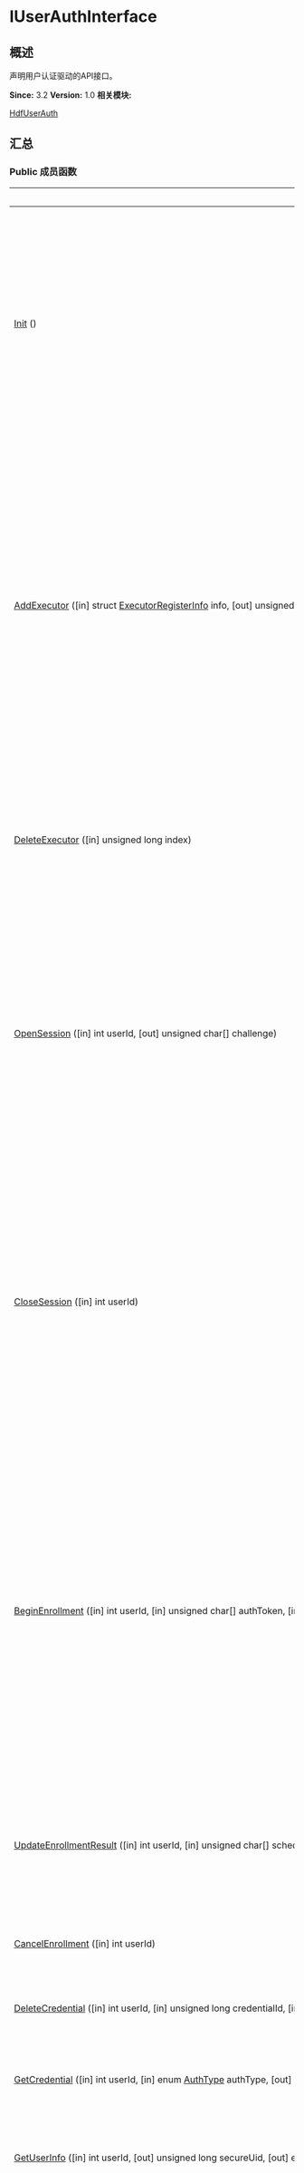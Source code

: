# IUserAuthInterface


## 概述

声明用户认证驱动的API接口。

**Since:**
3.2
**Version:**
1.0
**相关模块:**

[HdfUserAuth](_hdf_user_auth.md)


## 汇总


### Public 成员函数

  | 名称 | 描述 | 
| -------- | -------- |
| [Init](#init)&nbsp;() | 初始化用户认证驱动缓存信息，用于用户认证框架进程启动时初始化信息。&nbsp; | 
| [AddExecutor](#addexecutor)&nbsp;([in]&nbsp;struct&nbsp;[ExecutorRegisterInfo](_executor_register_info.md)&nbsp;info,&nbsp;[out]&nbsp;unsigned&nbsp;long&nbsp;index,&nbsp;[out]&nbsp;unsigned&nbsp;char[]&nbsp;publicKey,&nbsp;[out]&nbsp;unsigned&nbsp;long[]&nbsp;templateIds) | 添加认证执行器来获取认证能力，用于各认证基础服务如口令认证服务等将认证能力对接到用户认证框架。&nbsp; | 
| [DeleteExecutor](#deleteexecutor)&nbsp;([in]&nbsp;unsigned&nbsp;long&nbsp;index) | 删除执行器，用于清理失效的执行器信息。&nbsp; | 
| [OpenSession](#opensession)&nbsp;([in]&nbsp;int&nbsp;userId,&nbsp;[out]&nbsp;unsigned&nbsp;char[]&nbsp;challenge) | 开启一个认证凭据管理会话，用于在请求管理用户认证凭据前获取有效挑战值。&nbsp; | 
| [CloseSession](#closesession)&nbsp;([in]&nbsp;int&nbsp;userId) | 关闭认证凭据管理会话，完成用户认证凭据管理请求处理后，调用该接口使原挑战值失效。&nbsp; | 
| [BeginEnrollment](#beginenrollment)&nbsp;([in]&nbsp;int&nbsp;userId,&nbsp;[in]&nbsp;unsigned&nbsp;char[]&nbsp;authToken,&nbsp;[in]&nbsp;struct&nbsp;[EnrollParam](_enroll_param.md)&nbsp;param,&nbsp;[out]&nbsp;struct&nbsp;[ScheduleInfo](_schedule_info.md)&nbsp;info) | 开始注册用户认证凭据。当注册凭据类型为口令且该用户已经注册了口令凭据时，将会更新口令凭据。&nbsp; | 
| [UpdateEnrollmentResult](#updateenrollmentresult)&nbsp;([in]&nbsp;int&nbsp;userId,&nbsp;[in]&nbsp;unsigned&nbsp;char[]&nbsp;scheduleResult,&nbsp;[out]&nbsp;struct&nbsp;[EnrollResultInfo](_enroll_result_info.md)&nbsp;info) | 更新用户凭据注册结果，完成凭据注册。&nbsp; | 
| [CancelEnrollment](#cancelenrollment)&nbsp;([in]&nbsp;int&nbsp;userId) | 取消注册请求。&nbsp; | 
| [DeleteCredential](#deletecredential)&nbsp;([in]&nbsp;int&nbsp;userId,&nbsp;[in]&nbsp;unsigned&nbsp;long&nbsp;credentialId,&nbsp;[in]&nbsp;unsigned&nbsp;char[]&nbsp;authToken,&nbsp;[out]&nbsp;struct&nbsp;[CredentialInfo](_credential_info.md)&nbsp;info) | 删除用户凭据信息。&nbsp; | 
| [GetCredential](#getcredential)&nbsp;([in]&nbsp;int&nbsp;userId,&nbsp;[in]&nbsp;enum&nbsp;[AuthType](_hdf_user_auth.md#authtype)&nbsp;authType,&nbsp;[out]&nbsp;struct&nbsp;[CredentialInfo](_credential_info.md)[]&nbsp;infos) | 查询用户凭据信息。&nbsp; | 
| [GetUserInfo](#getuserinfo)&nbsp;([in]&nbsp;int&nbsp;userId,&nbsp;[out]&nbsp;unsigned&nbsp;long&nbsp;secureUid,&nbsp;[out]&nbsp;enum&nbsp;[PinSubType](_hdf_user_auth.md#pinsubtype)&nbsp;pinSubType,&nbsp;[out]&nbsp;struct&nbsp;[EnrolledInfo](_enrolled_info.md)[]&nbsp;infos) | 查询用户认证相关信息。&nbsp; | 
| [DeleteUser](#deleteuser)&nbsp;([in]&nbsp;int&nbsp;userId,&nbsp;[in]&nbsp;unsigned&nbsp;char[]&nbsp;authToken,&nbsp;[out]&nbsp;struct&nbsp;[CredentialInfo](_credential_info.md)[]&nbsp;deletedInfos) | 删除用户口令认证凭据，在用户IAM系统内删除该用户，该请求由用户触发。&nbsp; | 
| [EnforceDeleteUser](#enforcedeleteuser)&nbsp;([in]&nbsp;int&nbsp;userId,&nbsp;[out]&nbsp;struct&nbsp;[CredentialInfo](_credential_info.md)[]&nbsp;deletedInfos) | 强制删除用户，该请求由系统内管理用户的模块触发。&nbsp; | 
| [BeginAuthentication](#beginauthentication)&nbsp;([in]&nbsp;unsigned&nbsp;long&nbsp;contextId,&nbsp;[in]&nbsp;struct&nbsp;[AuthSolution](_auth_solution.md)&nbsp;param,&nbsp;[out]&nbsp;struct&nbsp;[ScheduleInfo](_schedule_info.md)[]&nbsp;scheduleInfos) | 开始认证用户，并生成认证方案。&nbsp; | 
| [UpdateAuthenticationResult](#updateauthenticationresult)&nbsp;([in]&nbsp;unsigned&nbsp;long&nbsp;contextId,&nbsp;[in]&nbsp;unsigned&nbsp;char[]&nbsp;scheduleResult,&nbsp;[out]&nbsp;struct&nbsp;[AuthResultInfo](_auth_result_info.md)&nbsp;info) | 更新认证结果，评估认证方案的认证结果。&nbsp; | 
| [CancelAuthentication](#cancelauthentication)&nbsp;([in]&nbsp;unsigned&nbsp;long&nbsp;contextId) | 取消用户认证请求。&nbsp; | 
| [BeginIdentification](#beginidentification)&nbsp;([in]&nbsp;unsigned&nbsp;long&nbsp;contextId,&nbsp;[in]&nbsp;enum&nbsp;[AuthType](_hdf_user_auth.md#authtype)&nbsp;authType,&nbsp;[in]&nbsp;unsigned&nbsp;char[]&nbsp;challenge,&nbsp;[in]&nbsp;unsigned&nbsp;int&nbsp;executorSensorHint,&nbsp;[out]&nbsp;struct&nbsp;[ScheduleInfo](_schedule_info.md)&nbsp;scheduleInfo) | 开始用户身份识别，并生成识别方案。&nbsp; | 
| [UpdateIdentificationResult](#updateidentificationresult)&nbsp;([in]&nbsp;unsigned&nbsp;long&nbsp;contextId,&nbsp;[in]&nbsp;unsigned&nbsp;char[]&nbsp;scheduleResult,&nbsp;[out]&nbsp;struct&nbsp;[IdentifyResultInfo](_identify_result_info.md)&nbsp;info) | 更新用户身份识别结果，生成身份识别方案的结果。&nbsp; | 
| [CancelIdentification](#cancelidentification)&nbsp;([in]&nbsp;unsigned&nbsp;long&nbsp;contextId) | 取消用户身份识别请求。&nbsp; | 
| [GetAuthTrustLevel](#getauthtrustlevel)&nbsp;([in]&nbsp;int&nbsp;userId,&nbsp;[in]&nbsp;enum&nbsp;[AuthType](_hdf_user_auth.md#authtype)&nbsp;authType,&nbsp;[out]&nbsp;unsigned&nbsp;int&nbsp;authTrustLevel) | 获取当前认证类型的认证结果可信等级。&nbsp; | 
| [GetValidSolution](#getvalidsolution)&nbsp;([in]&nbsp;int&nbsp;userId,&nbsp;[in]&nbsp;enum&nbsp;[AuthType](_hdf_user_auth.md#authtype)[]&nbsp;authTypes,&nbsp;[in]&nbsp;unsigned&nbsp;int&nbsp;authTrustLevel,&nbsp;[out]&nbsp;enum&nbsp;[AuthType](_hdf_user_auth.md#authtype)[]&nbsp;validTypes) | 获取指定认证结果可信等级下有效的认证方式。&nbsp; | 


## 成员函数说明


### AddExecutor()

  
```
IUserAuthInterface::AddExecutor ([in] struct ExecutorRegisterInfo info, [out] unsigned long index, [out] unsigned char[] publicKey, [out] unsigned long[] templateIds )
```
**描述:**
添加认证执行器来获取认证能力，用于各认证基础服务如口令认证服务等将认证能力对接到用户认证框架。

**参数:**

  | 名称 | 描述 | 
| -------- | -------- |
| info | 执行器注册信息[ExecutorRegisterInfo](_executor_register_info.md)。&nbsp; | 
| index | 用户认证框架的执行器索引。&nbsp; | 
| publicKey | 用户认证框架公钥。&nbsp; | 
| templateIds | 该执行器已注册的模版ID列表。 | 

**返回:**

0 表示操作成功。

非0 表示操作失败。


### BeginAuthentication()

  
```
IUserAuthInterface::BeginAuthentication ([in] unsigned long contextId, [in] struct AuthSolution param, [out] struct ScheduleInfo[] scheduleInfos )
```
**描述:**
开始认证用户，并生成认证方案。

**参数:**

  | 名称 | 描述 | 
| -------- | -------- |
| contextId | 上下文索引。&nbsp; | 
| param | 认证方案[AuthSolution](_auth_solution.md)。&nbsp; | 
| scheduleInfos | 调度信息[ScheduleInfo](_schedule_info.md)。 | 

**返回:**

0 表示操作成功。

非0 表示操作失败。


### BeginEnrollment()

  
```
IUserAuthInterface::BeginEnrollment ([in] int userId, [in] unsigned char[] authToken, [in] struct EnrollParam param, [out] struct ScheduleInfo info )
```
**描述:**
开始注册用户认证凭据。当注册凭据类型为口令且该用户已经注册了口令凭据时，将会更新口令凭据。

**参数:**

  | 名称 | 描述 | 
| -------- | -------- |
| userId | 用户ID。&nbsp; | 
| authToken | 用户口令认证令牌。&nbsp; | 
| param | 注册凭据参数[EnrollParam](_enroll_param.md)。&nbsp; | 
| info | 调度信息[ScheduleInfo](_schedule_info.md)。 | 

**返回:**

0 表示操作成功。

非0 表示操作失败。


### BeginIdentification()

  
```
IUserAuthInterface::BeginIdentification ([in] unsigned long contextId, [in] enum AuthType authType, [in] unsigned char[] challenge, [in] unsigned int executorSensorHint, [out] struct ScheduleInfo scheduleInfo )
```
**描述:**
开始用户身份识别，并生成识别方案。

**参数:**

  | 名称 | 描述 | 
| -------- | -------- |
| contextId | 上下文索引。&nbsp; | 
| authType | 用户身份识别类型AuthType}。&nbsp; | 
| challenge | 随机挑战值，用于生成用户身份识别令牌，防止重放。&nbsp; | 
| executorSensorHint | 执行器传感器提示，用于找到对应认证方式的传感器。&nbsp; | 
| scheduleInfo | 调度信息[ScheduleInfo](_schedule_info.md)。 | 

**返回:**

0 表示操作成功。

非0 表示操作失败。


### CancelAuthentication()

  
```
IUserAuthInterface::CancelAuthentication ([in] unsigned long contextId)
```
**描述:**
取消用户认证请求。

**参数:**

  | 名称 | 描述 | 
| -------- | -------- |
| contextId | 上下文索引。 | 

**返回:**

0 表示操作成功。

非0 表示操作失败。


### CancelEnrollment()

  
```
IUserAuthInterface::CancelEnrollment ([in] int userId)
```
**描述:**
取消注册请求。

**参数:**

  | 名称 | 描述 | 
| -------- | -------- |
| userId | 用户ID。 | 

**返回:**

0 表示操作成功。

非0 表示操作失败。


### CancelIdentification()

  
```
IUserAuthInterface::CancelIdentification ([in] unsigned long contextId)
```
**描述:**
取消用户身份识别请求。

**参数:**

  | 名称 | 描述 | 
| -------- | -------- |
| contextId | 上下文索引。 | 

**返回:**

0 表示操作成功。

非0 表示操作失败。


### CloseSession()

  
```
IUserAuthInterface::CloseSession ([in] int userId)
```
**描述:**
关闭认证凭据管理会话，完成用户认证凭据管理请求处理后，调用该接口使原挑战值失效。

**参数:**

  | 名称 | 描述 | 
| -------- | -------- |
| userId | 用户ID。 | 

**返回:**

0 表示操作成功。

非0 表示操作失败。


### DeleteCredential()

  
```
IUserAuthInterface::DeleteCredential ([in] int userId, [in] unsigned long credentialId, [in] unsigned char[] authToken, [out] struct CredentialInfo info )
```
**描述:**
删除用户凭据信息。

**参数:**

  | 名称 | 描述 | 
| -------- | -------- |
| userId | 用户ID。&nbsp; | 
| credentialId | 凭据ID。&nbsp; | 
| authToken | 用户口令认证令牌。&nbsp; | 
| info | 删除的凭据信息[CredentialInfo](_credential_info.md)。 | 

**返回:**

0 表示操作成功。

非0 表示操作失败。


### DeleteExecutor()

  
```
IUserAuthInterface::DeleteExecutor ([in] unsigned long index)
```
**描述:**
删除执行器，用于清理失效的执行器信息。

**参数:**

  | 名称 | 描述 | 
| -------- | -------- |
| index | 用户认证框架的执行器索引。 | 

**返回:**

0 表示操作成功。

非0 表示操作失败。


### DeleteUser()

  
```
IUserAuthInterface::DeleteUser ([in] int userId, [in] unsigned char[] authToken, [out] struct CredentialInfo[] deletedInfos )
```
**描述:**
删除用户口令认证凭据，在用户IAM系统内删除该用户，该请求由用户触发。

**参数:**

  | 名称 | 描述 | 
| -------- | -------- |
| userId | 用户ID。&nbsp; | 
| authToken | 用户口令认证令牌。&nbsp; | 
| deletedInfos | 删除的凭据信息[CredentialInfo](_credential_info.md)。 | 

**返回:**

0 表示操作成功。

非0 表示操作失败。


### EnforceDeleteUser()

  
```
IUserAuthInterface::EnforceDeleteUser ([in] int userId, [out] struct CredentialInfo[] deletedInfos )
```
**描述:**
强制删除用户，该请求由系统内管理用户的模块触发。

**参数:**

  | 名称 | 描述 | 
| -------- | -------- |
| userId | 用户ID。&nbsp; | 
| deletedInfos | 删除的凭据信息[CredentialInfo](_credential_info.md)。 | 

**返回:**

0 表示操作成功。

非0 表示操作失败。


### GetAuthTrustLevel()

  
```
IUserAuthInterface::GetAuthTrustLevel ([in] int userId, [in] enum AuthType authType, [out] unsigned int authTrustLevel )
```
**描述:**
获取当前认证类型的认证结果可信等级。

**参数:**

  | 名称 | 描述 | 
| -------- | -------- |
| userId | 用户ID。&nbsp; | 
| authType | 认证类型[AuthType](_hdf_user_auth.md#authtype)。&nbsp; | 
| authTrustLevel | 认证结果可信等级。 | 

**返回:**

0 表示操作成功。

非0 表示操作失败。


### GetCredential()

  
```
IUserAuthInterface::GetCredential ([in] int userId, [in] enum AuthType authType, [out] struct CredentialInfo[] infos )
```
**描述:**
查询用户凭据信息。

**参数:**

  | 名称 | 描述 | 
| -------- | -------- |
| userId | 用户ID。&nbsp; | 
| authType | 凭据类型[AuthType](_hdf_user_auth.md#authtype)。&nbsp; | 
| infos | 凭据信息[CredentialInfo](_credential_info.md)。 | 

**返回:**

0 表示操作成功。

非0 表示操作失败。


### GetUserInfo()

  
```
IUserAuthInterface::GetUserInfo ([in] int userId, [out] unsigned long secureUid, [out] enum PinSubType pinSubType, [out] struct EnrolledInfo[] infos )
```
**描述:**
查询用户认证相关信息。

**参数:**

  | 名称 | 描述 | 
| -------- | -------- |
| userId | 用户ID。&nbsp; | 
| secureUid | 安全用户ID。&nbsp; | 
| pinSubType | 口令认证子类型[PinSubType](_hdf_user_auth.md#pinsubtype)。&nbsp; | 
| infos | 注册信息[EnrolledInfo](_enrolled_info.md)。 | 

**返回:**

0 表示操作成功。

非0 表示操作失败。


### GetValidSolution()

  
```
IUserAuthInterface::GetValidSolution ([in] int userId, [in] enum AuthType[] authTypes, [in] unsigned int authTrustLevel, [out] enum AuthType[] validTypes )
```
**描述:**
获取指定认证结果可信等级下有效的认证方式。

**参数:**

  | 名称 | 描述 | 
| -------- | -------- |
| userId | 用户ID。&nbsp; | 
| authTypes | 用于筛选的认证方式列表[AuthType](_hdf_user_auth.md#authtype)。&nbsp; | 
| authTrustLevel | 认证结果可信等级。&nbsp; | 
| validTypes | 有效的认证方式列表[AuthType](_hdf_user_auth.md#authtype)。 | 

**返回:**

0 表示操作成功。

非0 表示操作失败。


### Init()

  
```
IUserAuthInterface::Init ()
```
**描述:**
初始化用户认证驱动缓存信息，用于用户认证框架进程启动时初始化信息。

**返回:**

0 表示操作成功。

非0 表示操作失败。


### OpenSession()

  
```
IUserAuthInterface::OpenSession ([in] int userId, [out] unsigned char[] challenge )
```
**描述:**
开启一个认证凭据管理会话，用于在请求管理用户认证凭据前获取有效挑战值。

**参数:**

  | 名称 | 描述 | 
| -------- | -------- |
| userId | 用户ID。&nbsp; | 
| challenge | 随机挑战值，用于生成用户身份认证令牌。 | 

**返回:**

0 表示操作成功。

非0 表示操作失败。


### UpdateAuthenticationResult()

  
```
IUserAuthInterface::UpdateAuthenticationResult ([in] unsigned long contextId, [in] unsigned char[] scheduleResult, [out] struct AuthResultInfo info )
```
**描述:**
更新认证结果，评估认证方案的认证结果。

**参数:**

  | 名称 | 描述 | 
| -------- | -------- |
| contextId | 上下文索引。&nbsp; | 
| scheduleResult | 执行器签发的认证结果。&nbsp; | 
| info | 认证结果信息[AuthResultInfo](_auth_result_info.md)。 | 

**返回:**

0 表示操作成功。

非0 表示操作失败。


### UpdateEnrollmentResult()

  
```
IUserAuthInterface::UpdateEnrollmentResult ([in] int userId, [in] unsigned char[] scheduleResult, [out] struct EnrollResultInfo info )
```
**描述:**
更新用户凭据注册结果，完成凭据注册。

**参数:**

  | 名称 | 描述 | 
| -------- | -------- |
| userId | 用户ID。&nbsp; | 
| scheduleResult | 执行器签发的注册结果。&nbsp; | 
| info | 录入结果信息[EnrollResultInfo](_enroll_result_info.md)。 | 

**返回:**

0 表示操作成功。

非0 表示操作失败。


### UpdateIdentificationResult()

  
```
IUserAuthInterface::UpdateIdentificationResult ([in] unsigned long contextId, [in] unsigned char[] scheduleResult, [out] struct IdentifyResultInfo info )
```
**描述:**
更新用户身份识别结果，生成身份识别方案的结果。

**参数:**

  | 名称 | 描述 | 
| -------- | -------- |
| contextId | 上下文索引。&nbsp; | 
| scheduleResult | 执行器签发的用户身份识别结果。&nbsp; | 
| info | 用户身份识别结果[IdentifyResultInfo](_identify_result_info.md)。 | 

**返回:**

0 表示操作成功。

非0 表示操作失败。
